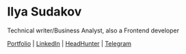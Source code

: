 # Ilya Sudakov

Technical writer/Business Analyst, also a Frontend developer

[Portfolio](https://ilyasudakov.github.io/portfolio/) | 
[LinkedIn](https://www.linkedin.com/in/ilyasudakov) |
[HeadHunter](https://spb.hh.ru/resume/340dcd78ff0b369fe40039ed1f534c6a4e756e) | 
[Telegram](https://t.me/ilyasudakov)

